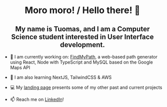 <h1 align="center">Moro moro! / Hello there! 👋</h1>

<h2 align="center">My name is Tuomas, and I am a Computer Science student interested in User Interface development. </h2>

- 🔭 I am currently working on: [FindMyPath](https://github.com/tuomax7/tuomax7/pathbuilder), a web-based path generator using React, Node with TypeScript and MySQL based on the Google Maps API

- 🌱 I am also learning NextJS, TailwindCSS & AWS

- 💻 My [landing page](https://tuomasnummela.onrender.com/) presents some of my other past and current projects

- 📫 Reach me on [LinkedIn](https://www.linkedin.com/in/tuomas-nummela-9596bb22b/)!

<!--
**tuomax7/tuomax7** is a ✨ _special_ ✨ repository because its `README.md` (this file) appears on your GitHub profile.

Here are some ideas to get you started:

- 🔭 I’m currently working on ...
- 🌱 I’m currently learning ...
- 👯 I’m looking to collaborate on ...
- 🤔 I’m looking for help with ...
- 💬 Ask me about ...
- 📫 How to reach me: ...
- 😄 Pronouns: ...
- ⚡ Fun fact: ...
-->
